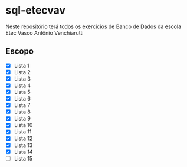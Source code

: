 # sql-etecvav
Neste repositório terá todos os exercícios de Banco de Dados da escola Etec Vasco Antônio Venchiarutti

## Escopo

- [X] Lista 1
- [X] Lista 2
- [X] Lista 3
- [X] Lista 4
- [X] Lista 5
- [X] Lista 6
- [X] Lista 7
- [X] Lista 8
- [X] Lista 9
- [X] Lista 10
- [X] Lista 11
- [X] Lista 12
- [X] Lista 13
- [X] Lista 14
- [ ] Lista 15

